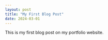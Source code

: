 ```yaml
---
layout: post
title: "My First Blog Post"
date: 2024-03-01
---
```


This is my first blog post on my portfolio website.
